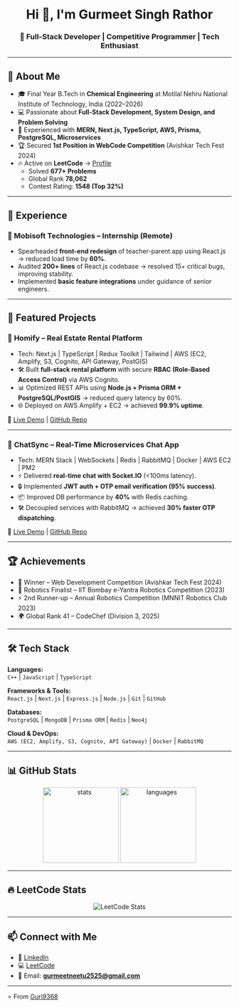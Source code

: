 <h1 align="center">Hi 👋, I'm Gurmeet Singh Rathor</h1>
<h3 align="center">🚀 Full-Stack Developer | Competitive Programmer | Tech Enthusiast</h3>

---

## 🌟 About Me  
- 🎓 Final Year B.Tech in **Chemical Engineering** at Motilal Nehru National Institute of Technology, India (2022–2026)  
- 💻 Passionate about **Full-Stack Development, System Design, and Problem Solving**  
- 🚀 Experienced with **MERN, Next.js, TypeScript, AWS, Prisma, PostgreSQL, Microservices**  
- 🏆 Secured **1st Position in WebCode Competition** (Avishkar Tech Fest 2024)  
- 🔥 Active on **LeetCode** → [Profile](https://leetcode.com/u/gurmeet_009/)  
  - Solved **677+ Problems**  
  - Global Rank **78,062**  
  - Contest Rating: **1548 (Top 32%)**

---

## 💼 Experience  

### 🚀 Mobisoft Technologies – Internship (Remote)  
- Spearheaded **front-end redesign** of teacher-parent app using React.js → reduced load time by **60%**.  
- Audited **200+ lines** of React.js codebase → resolved 15+ critical bugs, improving stability.  
- Implemented **basic feature integrations** under guidance of senior engineers.  

---

## 📌 Featured Projects  

### 🏡 **Homify – Real Estate Rental Platform**  
- Tech: Next.js | TypeScript | Redux Toolkit | Tailwind | AWS (EC2, Amplify, S3, Cognito, API Gateway, PostGIS)  
- 🛠️ Built **full-stack rental platform** with secure **RBAC (Role-Based Access Control)** via AWS Cognito.  
- 📊 Optimized REST APIs using **Node.js + Prisma ORM + PostgreSQL/PostGIS** → reduced query latency by 60%.  
- 🌐 Deployed on AWS Amplify + EC2 → achieved **99.9% uptime**.  

🔗 [Live Demo](#) | [GitHub Repo](#)

---

### 💬 **ChatSync – Real-Time Microservices Chat App**  
- Tech: MERN Stack | WebSockets | Redis | RabbitMQ | Docker | AWS EC2 | PM2  
- ⚡ Delivered **real-time chat with Socket.IO** (<100ms latency).  
- 🔒 Implemented **JWT auth + OTP email verification (95% success)**.  
- 📦 Improved DB performance by **40%** with Redis caching.  
- 🛠️ Decoupled services with RabbitMQ → achieved **30% faster OTP dispatching**.  

🔗 [Live Demo](#) | [GitHub Repo](#)

---

## 🏆 Achievements  
- 🥇 Winner – Web Development Competition (Avishkar Tech Fest 2024)  
- 🤖 Robotics Finalist – IIT Bombay e-Yantra Robotics Competition (2023)  
- ⚡ 2nd Runner-up – Annual Robotics Competition (MNNIT Robotics Club 2023)  
- 🌍 Global Rank 41 – CodeChef (Division 3, 2025)  

---

## 🛠️ Tech Stack  

**Languages:**  
`C++` | `JavaScript` | `TypeScript`  

**Frameworks & Tools:**  
`React.js` | `Next.js` | `Express.js` | `Node.js` | `Git` | `GitHub`  

**Databases:**  
`PostgreSQL` | `MongoDB` | `Prisma ORM` | `Redis` | `Neo4j`  

**Cloud & DevOps:**  
`AWS (EC2, Amplify, S3, Cognito, API Gateway)` | `Docker` | `RabbitMQ`  

---

## 📊 GitHub Stats  

<p align="center">
  <img src="https://github-readme-stats.vercel.app/api?username=Guri9368&show_icons=true&theme=radical" alt="stats" height="170"/>
  <img src="https://github-readme-stats.vercel.app/api/top-langs/?username=Guri9368&layout=compact&theme=radical" alt="languages" height="170"/>
</p>

---

## 🔥 LeetCode Stats  

<p align="center">
  <img src="https://leetcard.jacoblin.cool/gurmeet_009?theme=radical&font=Source%20Code%20Pro&ext=contest" alt="LeetCode Stats"/>
</p>

---

## 📫 Connect with Me  

- 💼 [LinkedIn](https://www.linkedin.com/in/gurmeet-rathor/)  
- 💻 [LeetCode](https://leetcode.com/u/gurmeet_009/)  
- 📧 Email: **gurmeetneetu2525@gmail.com**

---

⭐️ From [Guri9368](https://github.com/Guri9368)
